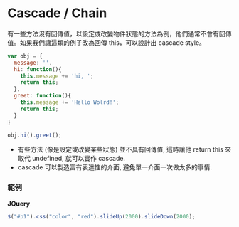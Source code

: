 # Cascade / Chain

有一些方法沒有回傳值，以設定或改變物件狀態的方法為例，他們通常不會有回傳值。如果我們讓這類的例子改為回傳 this，可以設計出 cascade style。

```js
var obj = {
  message: '',
  hi: function(){
    this.message += 'hi, ';
    return this;
  },
  greet: function(){
    this.message += 'Hello Wolrd!';
    return this;
  }
}

obj.hi().greet();
```

* 有些方法 (像是設定或改變某些狀態) 並不具有回傳值, 這時讓他 return this 來取代 undefined, 就可以實作 cascade.
* cascade 可以製造富有表達性的介面, 避免單一介面一次做太多的事情.

### 範例

**JQuery**

```js
$("#p1").css("color", "red").slideUp(2000).slideDown(2000);
```